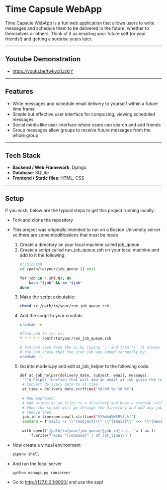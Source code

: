 # Time Capsule WebApp

Time Capsule WebApp is a fun web application that allows users to write messages and schedule them to be delivered in the future, whether to themselves or others. Think of it as emailing your future self (or your friends!) and getting a surprise years later.  

---

## Youtube Demonstration

- https://youtu.be/twkvc0JzkjY

---

## Features

- Write messages and schedule email delivery to yourself within a future time frame  
- Simple but effective user interface for composing, viewing scheduled messages  
- Social media like user interface where users can search and add friends
- Group messages allow groups to receive future messages from the whole group

---

## Tech Stack

- **Backend / Web Framework**: Django
- **Database**: SQLite
- **Frontend / Static files**: HTML, CSS 

---

## Setup

If you wish, below are the typical steps to get this project running locally:

- Fork and clone the repository
- This project was originally intended to run on a Boston University server so there are some modifications that must be made

    1. Create a directory on your local machine called job_queue
    2. Create a script called run_job_queue.zsh on your local machine and add to it the following:
       ```bash
       #!/bin/zsh
       cd /path/to/your/job_queue || exit
      
       for job in *.sh(.N); do
           bash "$job" && rm "$job"
       done
       ```
    3. Make the script exicutable:
       ```bash
       chmod +x /path/to/your/run_job_queue.zsh
       ```
    4. Add the script to your crontab:
       ```bash
       crontab -e

       #then add to the vi:
       * * * * * /path/to/your/run_job_queue.zsh

       # You can save from the vi by typing ':' and then 'x' (I always forget)
       # You can check that the cron job was added correctly by:
       crontab -l
       ```
    5. Go into models.py and edit at_job_helper to the following code:
       ```bash
       def at_job_helper(delivery_date, subject, email, message):
        '''A helper function that will add an email at job given the required fields.'''
        # convert delivery date to at time
        at_time = delivery_date.strftime('%H:%M %b %d %Y')
    
        # New Approach:
        # Add atjobs as sh files to a directory and have a crontab call a script every minute.
        # When the script will go through the directory and add any jobs there as at jobs then
        # remove them.
        job_id = timezone.now().strftime("%Y%m%d%H%M%S.%f")
        command = f'mailx -s \\"{subject}\\" \\"{email}\\" <<< \\"{message}\\"'
    
        with open(f'/path/to/your/job_queue/{job_id}.sh', 'w') as f:
            f.write(f'echo "{command}" | at {at_time}\n')
       ```
- Now create a virtual environment
  ```bash
  pipenv shell
  ```
- And run the local server
  ```
  python manage.py runserver
  ```
- Go to http://127.0.0.1:8000/ and use the app!
